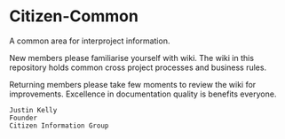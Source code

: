 # Citizen-Common
A common area for interproject information.

New members please familiarise yourself with wiki. The wiki in this repository holds common cross project processes and business rules.

Returning members please take few moments to review the wiki for improvements. Excellence in documentation quality is benefits everyone. 

    Justin Kelly
    Founder
    Citizen Information Group
    